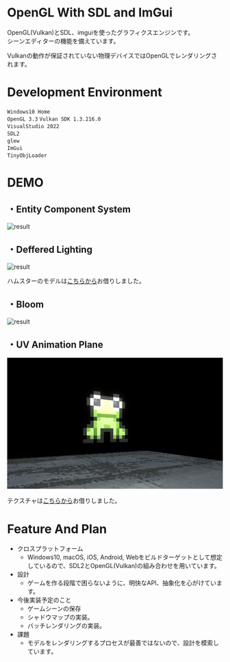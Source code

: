 # OpenGL With SDL and ImGui

OpenGL(Vulkan)とSDL、imguiを使ったグラフィクスエンジンです。  
シーンエディターの機能を備えています。

Vulkanの動作が保証されていない物理デバイスではOpenGLでレンダリングされます。

# Development Environment

``Windows10 Home``  
``OpenGL 3.3``
``Vulkan SDK 1.3.216.0``  
``VisualStudio 2022``  
``SDL2``  
``glew``  
``ImGui``  
``TinyObjLoader``

# DEMO
## ・Entity Component System  
![result](https://github.com/machumun/opengl-with-sdl-and-imgui/blob/main/engine_sample.gif)

## ・Deffered Lighting  
![result](https://github.com/machumun/opengl-with-sdl-and-imgui/blob/main/readme2.gif)

ハムスターのモデルは[こちらから](https://sketchfab.com/3d-models/hamtaro-7d195612e7814905aa1bfefd13b80be1)お借りしました。

## ・Bloom  

![result](https://github.com/machumun/opengl-with-sdl-and-imgui/blob/main/bloom.gif)


## ・UV Animation Plane  

![result](https://github.com/machumun/opengl-with-sdl-and-imgui/blob/material/uvanimation.gif)

テクスチャは[こちらから](http://obane.blog.shinobi.jp/)お借りしました。


# Feature And Plan

* クロスプラットフォーム
  * Windows10, macOS, iOS, Android, Webをビルドターゲットとして想定しているので、SDL2とOpenGL(Vulkan)の組み合わせを用いています。
* 設計
  * ゲームを作る段階で困らないように、明快なAPI、抽象化を心がけています。
* 今後実装予定のこと
  * ゲームシーンの保存
  * シャドウマップの実装。
  * バッチレンダリングの実装。
* 課題
  * モデルをレンダリングするプロセスが最善ではないので、設計を模索しています。

<!-- # Installation

## windows
① 必要な構成を``/engine/third_party``フォルダにインストールします。
```powershell
$ cd ${PROJECT_ROOT}/engine/build_tools/windows/

$ ./setup.ps1
```
  
②
Visual Studioで  ``${プロジェクトのルートフォルダ}/engine/build_tools/windows``フォルダを開き、CMakeターゲットビューからキャッシュを構成します。  

③　必要なライブラリを.exeフォルダと同じ階層にコピーして、アセットフォルダのシンボリックリンクを作成してセットアップは完了です。
```powershell
$ ./cmake-post-build.ps1
``` -->
